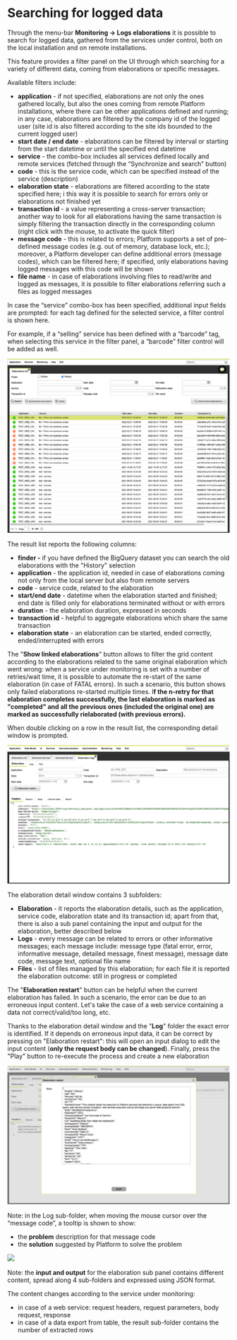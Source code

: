 # Searching for logged data

Through the menu-bar **Monitoring -> Logs elaborations** it is possible to search for logged data, gathered from the services under control, both on the local installation and on remote installations.

This feature provides a filter panel on the UI through which searching for a variety of different data, coming from elaborations or specific messages.

Available filters include:

* **application** - if not specified, elaborations are not only the ones gathered locally, but also the ones coming from remote Platform installations, where there can be other applications defined and running; in any case, elaborations are filtered by the company id of the logged user (site id is also filtered according to the site ids bounded to the current logged user)
* **start date / end date** - elaborations can be filtered by interval or starting from the start datetime or until the specified end datetime
* **service** - the combo-box includes all services defined locally and remote services (fetched through the “Synchronize and search” button)
* **code** - this is the service code, which can be specified instead of the service (description)
* **elaboration state** - elaborations are filtered according to the state specified here; i this way it is possible to search for errors only or elaborations not finished yet
* **transaction id** - a value representing a cross-server transaction; another way to look for all elaborations having the same transaction is simply filtering the transaction directly in the corresponding column (right click with the mouse, to activate the quick filter)
* **message code** - this is related to errors; Platform supports a set of pre-defined message codes (e.g. out of memory, database lock, etc.); moreover, a Platform developer can define additional errors (message codes), which can be filtered here; if specified, only elaborations having logged messages with this code will be shown
* **file name** - in case of elaborations involving files to read/write and logged as messages, it is possible to filter elaborations referring such a files as logged messages

In case the “service” combo-box has been specified, additional input fields are prompted: for each tag defined for the selected service, a filter control is shown here.

For example, if a “selling” service has been defined with a “barcode” tag, when selecting this service in the filter panel, a “barcode” filter control will be added as well.

![](<../../../.gitbook/assets/image (21).png>)

The result list reports the following columns:

* **finder -** if you have defined the BigQuery dataset you can search the old elaborations with the "History" selection
* **application** - the application id, needed in case of elaborations coming not only from the local server but also from remote servers
* **code** - service code, related to the elaboration
* **start/end date** - datetime when the elaboration started and finished; end date is filled only for elaborations terminated without or with errors
* **duration** - the elaboration duration, expressed in seconds
* **transaction id** - helpful to aggregate elaborations which share the same transaction
* **elaboration state** - an elaboration can be started, ended correctly, ended/interrupted with errors

The "**Show linked elaborations**" button allows to filter the grid content according to the elaborations related to the same original elaboration which went wrong: when a service under monitoring is set with a number of retries/wait time, it is possible to automate the re-start of the same elaboration (in case of FATAL errors). In such a scenario, this button shows only failed elaborations re-started multiple times. I**f the n-retry for that elaboration completes successfully, the last elaboration is marked as "completed" and all the previous ones (included the original one) are marked as successfully rielaborated (with previous errors).**

When double clicking on a row in the result list, the corresponding detail window is prompted.

![](../../../.gitbook/assets/schermata-2020-02-24-alle-12.25.00.png)

The elaboration detail window contains 3 subfolders:

* **Elaboration** - it reports the elaboration details, such as the application, service code, elaboration state and its transaction id; apart from that, there is also a sub panel containing the input and output for the elaboration, better described below
* **Logs** - every message can be related to errors or other informative messages; each message include: message type (fatal error, error, informative message, detailed message, finest message), message date code, message text, optional file name
* **Files** - list of files managed by this elaboration; for each file it is reported the elaboration outcome: still in progress or completed

The "**Elaboration restart**" button can be helpful when the current elaboration has failed. In such a scenario, the error can be due to an erroneous input content. Let's take the case of a web service containing a data not correct/valid/too long, etc.

Thanks to the elaboration detail window and the "**Log**" folder the exact error is identified. If it depends on erroneous input data, it can be correct by pressing on "Elaboration restart": this will open an input dialog to edit the input content (**only the request body can be changed**). Finally, press the "Play" button to re-execute the process and create a new elaboration

![](../../../.gitbook/assets/schermata-2020-02-24-alle-12.29.26.png)

Note: in the Log sub-folder, when moving the mouse cursor over the “message code”, a tooltip is shown to show:

* the **problem** description for that message code
* the **solution** suggested by Platform to solve the problem

![](https://lh3.googleusercontent.com/92GrmgR1XZTU8mVEHMoruzPSpcTmPp5Hz9eMeLesifFvc\_Vw-D3H57dVOfbKblnKeHHUVuotf1eedG678wjVURbmPbKVJI7pX\_kaT-Fs3ln5cGp\_8dTmg8cpRrnGHK1N73BsXamE)

Note: the **input and output** for the elaboration sub panel contains different content, spread along 4 sub-folders and expressed using JSON format.

The content changes according to the service under monitoring:

* in case of a web service: request headers, request parameters, body request, response
* in case of a data export from table, the result sub-folder contains the number of extracted rows
